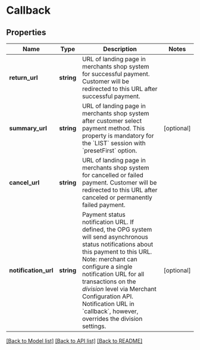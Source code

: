 # Callback

## Properties
Name | Type | Description | Notes
------------ | ------------- | ------------- | -------------
**return_url** | **string** | URL of landing page in merchants shop system for successful payment. Customer will be redirected to this URL after successful payment. | 
**summary_url** | **string** | URL of landing page in merchants shop system after customer select payment method. This property is mandatory for the &#x60;LIST&#x60; session with &#x60;presetFirst&#x60; option. | [optional] 
**cancel_url** | **string** | URL of landing page in merchants shop system for cancelled or failed payment. Customer will be redirected to this URL after canceled or permanently failed payment. | 
**notification_url** | **string** | Payment status notification URL. If defined, the OPG system will send asynchronous status notifications about this payment to this URL.  Note: merchant can configure a single notification URL for all transactions on the _division_ level via Merchant Configuration API. Notification URL in &#x60;callback&#x60;, however, overrides the division settings. | [optional] 

[[Back to Model list]](../README.md#documentation-for-models) [[Back to API list]](../README.md#documentation-for-api-endpoints) [[Back to README]](../README.md)



